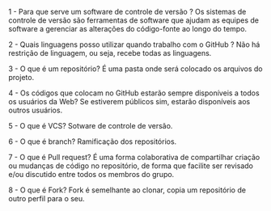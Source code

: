 1 - Para que serve um software de controle de versão ?
Os sistemas de controle de versão são ferramentas de software que ajudam as equipes de software a gerenciar as alterações do código-fonte ao longo do tempo.

2 - Quais linguagens posso utilizar quando trabalho com o GitHub ?
Não há restrição de linguagem, ou seja, recebe todas as linguagens.

3 - O que é um repositório?
É uma pasta onde será colocado os arquivos do projeto.

4 - Os códigos que colocam no GitHub estarão sempre disponíveis a todos os usuários da Web?
Se estiverem públicos sim, estarão disponíveis aos outros usuários.

5 - O que é VCS?
Sotware de controle de versão.

6 - O que é branch?
Ramificação dos repositórios.

7 - O que é Pull request?
É uma forma colaborativa de compartilhar criação ou mudanças de código no repositório, de forma que facilite ser revisado e/ou discutido entre todos os membros do grupo.

8 - O que é Fork?
Fork é semelhante ao clonar, copia um repositório de outro perfil para o seu.


